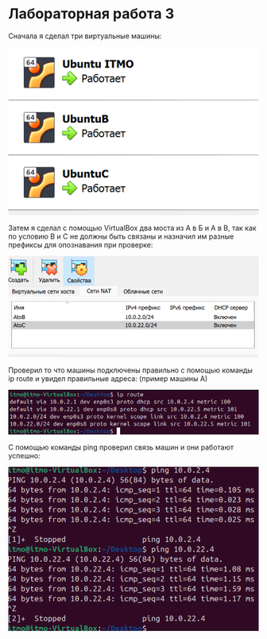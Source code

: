 # Лабораторная работа 3

Сначала я сделал три виртуальные машины:

![image](/1.png)

Затем я сделал с помощью VirtualBox два моста из А в Б и А в В, так как по условию В и С не должны быть связаны и назначил им разные префиксы для опознавания при проверке:

![image](/2.png)

Проверил то что машины подключены правильно с помощью команды ip route и увидел правильные адреса:
(пример машины А)

![image](/3.png)

С помощью команды ping проверил связь машин и они работают успешно:

![image](/4.png)

